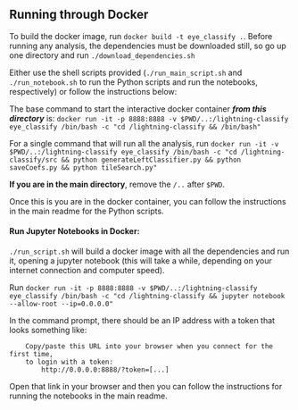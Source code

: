 ## Running through Docker

To build the docker image, run `docker build -t eye_classify .`. Before running any analysis, the dependencies must be downloaded still, so go up one directory and run `./download_dependencies.sh`

Either use the shell scripts provided (`./run_main_script.sh` and `./run_notebook.sh` to run the Python scripts and run the notebooks, respectively) or follow the instructions below:

The base command to start the interactive docker container ***from this directory*** is: `docker run -it -p 8888:8888 -v $PWD/..:/lightning-classify eye_classify /bin/bash -c "cd /lightning-classify && /bin/bash"`

For a single command that will run all the analysis, run `docker run -it -v $PWD/..:/lightning-classify eye_classify /bin/bash -c "cd /lightning-classify/src && python generateLeftClassifier.py && python saveCoefs.py && python tileSearch.py"`

**If you are in the main directory**, remove the `/..` after `$PWD`.

Once this is you are in the docker container, you can follow the instructions in the main readme for the Python scripts.

#### Run Jupyter Notebooks in Docker:

`./run_script.sh` will build a docker image with all the dependencies and run it, opening a jupyter notebook (this will take a while, depending on your internet connection and computer speed).

Run `docker run -it -p 8888:8888 -v $PWD/..:/lightning-classify eye_classify /bin/bash -c "cd /lightning-classify && jupyter notebook --allow-root --ip=0.0.0.0"` 

In the command prompt, there should be an IP address with a token that looks something like:
```
    Copy/paste this URL into your browser when you connect for the first time,
    to login with a token:
        http://0.0.0.0:8888/?token=[...]
```

Open that link in your browser and then you can follow the instructions for running the notebooks in the main readme.
